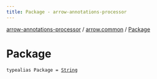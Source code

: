 ```yaml
---
title: Package - arrow-annotations-processor
---
```


[arrow-annotations-processor](../index.html) / [arrow.common](index.html) / [Package](./-package.html)

# Package

`typealias Package = `[`String`](https://kotlinlang.org/api/latest/jvm/stdlib/kotlin/-string/index.html)
